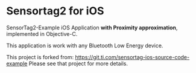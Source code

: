 # Sensortag2 for iOS
SensorTag2-Example iOS Application **with Proximity approximation**, implemented in Objective-C.

This application is work with any Bluetooth Low Energy device.

This project is forked from: https://git.ti.com/sensortag-ios-source-code-example Please see that project for more details.

